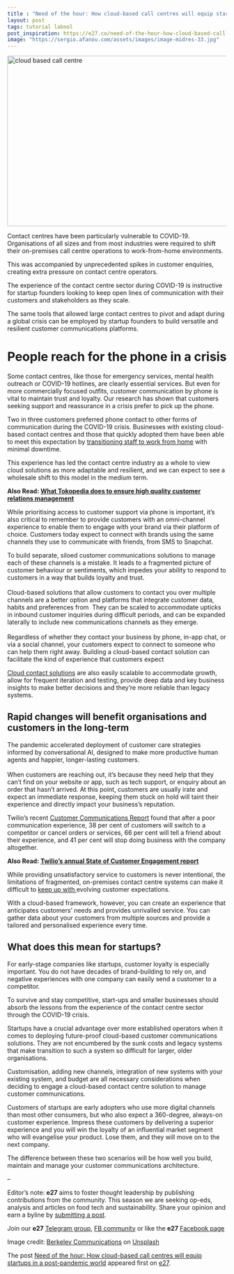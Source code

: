 ```yaml
---
title : "Need of the hour: How cloud-based call centres will equip startups in a post-pandemic world"
layout: post
tags: tutorial labnol
post_inspiration: https://e27.co/need-of-the-hour-how-cloud-based-call-centres-will-equip-startups-in-a-post-pandemic-world-20210413/
image: "https://sergio.afanou.com/assets/images/image-midres-33.jpg"
---
```


<img loading="lazy" class="aligncenter wp-image-414049 size-full" src="https://e27.co/wp-content/uploads/2021/04/berkeley-communications-WEDDt-u3q3o-unsplash.jpg" alt="cloud based call centre" width="690" height="390" />
<p><span style="font-weight: 400;">Contact centres have been particularly vulnerable to COVID-19. Organisations of all sizes and from most industries were required to shift their on-premises call centre operations to work-from-home environments. </span></p>
<p><span style="font-weight: 400;">This was accompanied by unprecedented spikes in customer enquiries, creating extra pressure on contact centre operators. </span></p>
<p><span style="font-weight: 400;">The experience of the contact centre sector during COVID-19 is instructive for startup founders looking to keep open lines of communication with their customers and stakeholders as they scale. </span></p>
<p><span style="font-weight: 400;">The same tools that allowed large contact centres to pivot and adapt during a global crisis can be employed by startup founders to build versatile and resilient customer communications platforms. </span></p>
<h1>People reach for the phone in a crisis</h1>
<p><span style="font-weight: 400;">Some contact centres, like those for emergency services, mental health outreach or COVID-19 hotlines, are clearly essential services. But even for more commercially focused outfits, customer communication by phone is vital to maintain trust and loyalty. Our research has shown that customers seeking support and reassurance in a crisis prefer to pick up the phone. </span></p>
<p><span style="font-weight: 400;">Two in three customers preferred phone contact to other forms of communication during the COVID-19 crisis. </span><span style="font-weight: 400;">Businesses with existing cloud-based contact centres and those that quickly adopted them have been able to meet this expectation by <a rel="follow" href="https://e27.co/how-the-tech-industry-is-redefining-the-remote-work-culture-20210211/">transitioning staff to work from home</a> with minimal downtime. </span></p>
<p><span style="font-weight: 400;">This experience has led the contact centre industry as a whole to view cloud solutions as more adaptable and resilient, and we can expect to see a wholesale shift to this model in the medium term. </span></p>
<p><strong>Also Read: <a rel="follow" href="https://e27.co/what-tokopedia-does-to-ensure-high-quality-customer-relations-management-20190116/">What Tokopedia does to ensure high quality customer relations management</a></strong></p>
<p><span style="font-weight: 400;">While prioritising access to customer support via phone is important, it’s also critical to remember to provide customers with an omni-channel experience to enable them to engage with your brand via their platform of choice. Custom</span><span style="font-weight: 400;">ers today expect to connect with brands using the same channels they use to communicate with friends, from SMS to Snapchat. </span></p>
<p><span style="font-weight: 400;">To build separate, siloed customer communications solutions to manage each of these channels is a mistake. It leads to a fragmented picture of customer behaviour or sentiments, which impedes your ability to respond to customers in a way that builds loyalty and trust. </span><span style="font-weight: 400;"><br />
</span><span style="font-weight: 400;"><br />
</span><span style="font-weight: 400;">Cl</span><span style="font-weight: 400;">oud-based solutions </span><span style="font-weight: 400;">that allow customers to contact you over multiple channels are a better option and platforms that integrate customer data, habits and preferences from  </span><span style="font-weight: 400;">They can be scaled to accommodate upticks in inbound customer inquiries during difficult periods, and can be expanded laterally to include new communications channels as they emerge.  </span><span style="font-weight: 400;"><br />
</span><span style="font-weight: 400;"><br />
</span><span style="font-weight: 400;">Regardless of whether they contact your business by </span><span style="font-weight: 400;">phone</span><span style="font-weight: 400;">, </span><span style="font-weight: 400;">in-app chat</span><span style="font-weight: 400;">, or via a </span><span style="font-weight: 400;">social channel</span><span style="font-weight: 400;">, your customers expect to connect to someone who can help them right away. Building a cloud-based contact solution can facilitate the kind of experience that customers expect </span></p>
<p><span style="font-weight: 400;"><a rel="follow" href="https://e27.co/cloud-telephony-can-help-e-commerce-startups-improve-customer-acquisition-engagement-20170421/">Cloud contact solutions</a> are also easily scalable to accommodate growth, allow for frequent iteration and testing, provide deep data and key business insights to make better decisions and they’re more reliable than legacy systems. </span></p>
<h2>Rapid changes will benefit organisations and customers in the long-term</h2>
<p><span style="font-weight: 400;">The p</span><span style="font-weight: 400;">andemic accelerated deployment of customer care strategies informed by conversational AI, designed to make more productive human agents and happier, longer-lasting customers.</span><span style="font-weight: 400;"><br />
</span><span style="font-weight: 400;"><br />
</span><span style="font-weight: 400;">When customers are reaching out, it’s because they need help that they can’t find on your website or app, such as tech support, or enquiry about an order that hasn’t arrived. At this point, customers are usually irate and expect an immediate response, keeping them stuck on hold will taint their experience and directly impact your business’s reputation. </span></p>
<p><span style="font-weight: 400;">Twilio’s recent </span><a rel="follow" href="https://www.twilio.com/learn/twilio-101/bridging-the-communication-divide-infographic-2017"><span style="font-weight: 400;">Customer Communications Report</span></a><span style="font-weight: 400;"> found that after a poor communication experience, 38 per cent of customers will switch to a competitor or cancel orders or services, 66 per cent will tell a friend about their experience, and 41 per cent will stop doing business with the company altogether.</span></p>
<p><strong>Also Read: <a rel="follow" href="https://e27.co/twilios-annual-state-of-customer-engagement-report-20210303/">Twilio’s annual State of Customer Engagement report</a></strong></p>
<p><span style="font-weight: 400;">While providing unsatisfactory service to customers is never intentional, the limitations of fragmented, on-premises contact centre systems can make it difficult to <a rel="follow" href="https://e27.co/how-tokopedia-managed-customer-experience-and-engagement-amidst-the-pandemic-20200617/">keep up with </a></span><span style="font-weight: 400;">evolving customer expectations</span><span style="font-weight: 400;">. </span></p>
<p><span style="font-weight: 400;">With a cloud-based framework, however, you can create an experience that anticipates customers’ needs and provides unrivalled service. You can gather data about your customers from multiple sources and provide a tailored and </span><span style="font-weight: 400;">personalised experience</span><span style="font-weight: 400;"> every time.</span></p>
<h2>What does this mean for startups?</h2>
<p><span style="font-weight: 400;">For early-stage companies like startups, customer loyalty is especially important. You do not have decades of brand-building to rely on, and negative experiences with one company can easily send a customer to a competitor. </span></p>
<p><span style="font-weight: 400;">To survive and stay competitive, start-ups and smaller businesses should absorb the lessons from the experience of the contact centre sector through the COVID-19 crisis. </span></p>
<p><span style="font-weight: 400;">Startups have a crucial advantage over more established operators when it comes to deploying future-proof cloud-based customer communications solutions. They are not encumbered by the sunk costs and legacy systems that make transition to such a system so difficult for larger, older organisations. </span></p>
<p><span style="font-weight: 400;">Customisation, adding new channels, integration of new systems with your existing system, and budget are all necessary considerations when deciding to engage a cloud-based contact centre solution to manage customer communications. </span></p>
<p><span style="font-weight: 400;">Customers of startups are early adopters who use more digital channels than most other consumers, but who also expect a 360-degree, always-on customer experience. Impress these customers by delivering a superior experience and you will win the loyalty of an influential market segment who will evangelise your product. Lose them, and they will move on to the next company. </span></p>
<p><span style="font-weight: 400;">The difference between these two scenarios will be how well you build, maintain and manage your customer communications architecture.</span></p>
<p>&#8211;</p>
<p class="p1"><span class="s1">Editor’s note: <strong>e27</strong> aims to foster thought leadership by publishing contributions from the community. This season we are seeking op-eds, analysis and articles on food tech and sustainability. Share your opinion and earn a byline by <a rel="follow" href="https://e27.co/contributor"><span class="s2">submitting a post</span></a>.</span></p>
<p class="p1"><span class="s1">Join our <strong>e27</strong> <a rel="follow" href="https://t.me/joinchat/HmTbfBcGCZeykhM8NOlQ-g"><span class="s2">Telegram group</span></a>, <a rel="follow" href="https://www.facebook.com/groups/e27co/permalink/886904662065955/">FB community</a> or like the <strong>e27</strong> <a rel="follow" href="https://www.facebook.com/e27/?ref=your_pages"><span class="s2">Facebook page</span></a></span></p>
<p>Image credit: <a rel="follow" href="https://unsplash.com/@berkeleycommunications?utm_source=unsplash&amp;utm_medium=referral&amp;utm_content=creditCopyText">Berkeley Communications</a> on <a rel="follow" href="https://unsplash.com/s/photos/call-centre?utm_source=unsplash&amp;utm_medium=referral&amp;utm_content=creditCopyText">Unsplash</a></p>
<p>The post <a rel="nofollow" href="https://e27.co/need-of-the-hour-how-cloud-based-call-centres-will-equip-startups-in-a-post-pandemic-world-20210413/">Need of the hour: How cloud-based call centres will equip startups in a post-pandemic world</a> appeared first on <a rel="nofollow" href="https://e27.co">e27</a>.</p>

